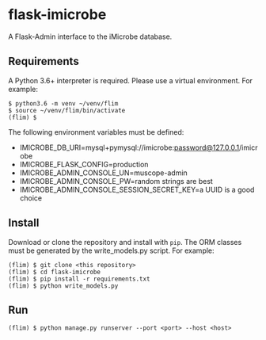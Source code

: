 # flask-imicrobe
A Flask-Admin interface to the iMicrobe database.

## Requirements
A Python 3.6+ interpreter is required. Please use a virtual environment. For example:

```
$ python3.6 -m venv ~/venv/flim
$ source ~/venv/flim/bin/activate
(flim) $
```

The following environment variables must be defined:

  + IMICROBE_DB_URI=mysql+pymysql://imicrobe:password@127.0.0.1/imicrobe
  + IMICROBE_FLASK_CONFIG=production
  + IMICROBE_ADMIN_CONSOLE_UN=muscope-admin
  + IMICROBE_ADMIN_CONSOLE_PW=random strings are best
  + IMICROBE_ADMIN_CONSOLE_SESSION_SECRET_KEY=a UUID is a good choice

## Install
Download or clone the repository and install with `pip`. The ORM classes must be generated by the write_models.py script. For example:
```
(flim) $ git clone <this repository>
(flim) $ cd flask-imicrobe
(flim) $ pip install -r requirements.txt
(flim) $ python write_models.py
```

## Run
```
(flim) $ python manage.py runserver --port <port> --host <host>
```
